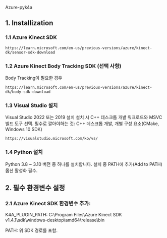 Azure-pyk4a

## 1. Installization

### 1.1 Azure Kinect SDK
       
    https://learn.microsoft.com/en-us/previous-versions/azure/kinect-dk/sensor-sdk-download


### 1.2 Azure Kinect Body Tracking SDK (선택 사항)
   
Body Tracking이 필요한 경우
   
    https://learn.microsoft.com/en-us/previous-versions/azure/kinect-dk/body-sdk-download


### 1.3 Visual Studio 설치
   
Visual Studio 2022 또는 2019 설치
설치 시 C++ 데스크톱 개발 워크로드와 MSVC 빌드 도구 선택.
필수로 깔아야하는 것: C++ 데스크톱 개발, 개별 구성 요소(CMake, Windows 10 SDK)
  
    https://visualstudio.microsoft.com/ko/vs/


### 1.4 Python 설치
   
Python 3.8 ~ 3.10 버전 중 하나를 설치합니다.
설치 중 PATH에 추가(Add to PATH) 옵션 활성화 필수.


## 2. 필수 환경변수 설정
### 2.1 Azure Kinect SDK 환경변수 추가:
  
K4A_PLUGIN_PATH: C:\Program Files\Azure Kinect SDK v1.4.1\sdk\windows-desktop\amd64\release\bin
  
PATH: 위 SDK 경로를 포함.
   
